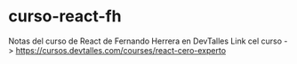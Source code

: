 # curso-react-fh

Notas del curso de React de Fernando Herrera en DevTalles 
Link cel curso -> https://cursos.devtalles.com/courses/react-cero-experto
